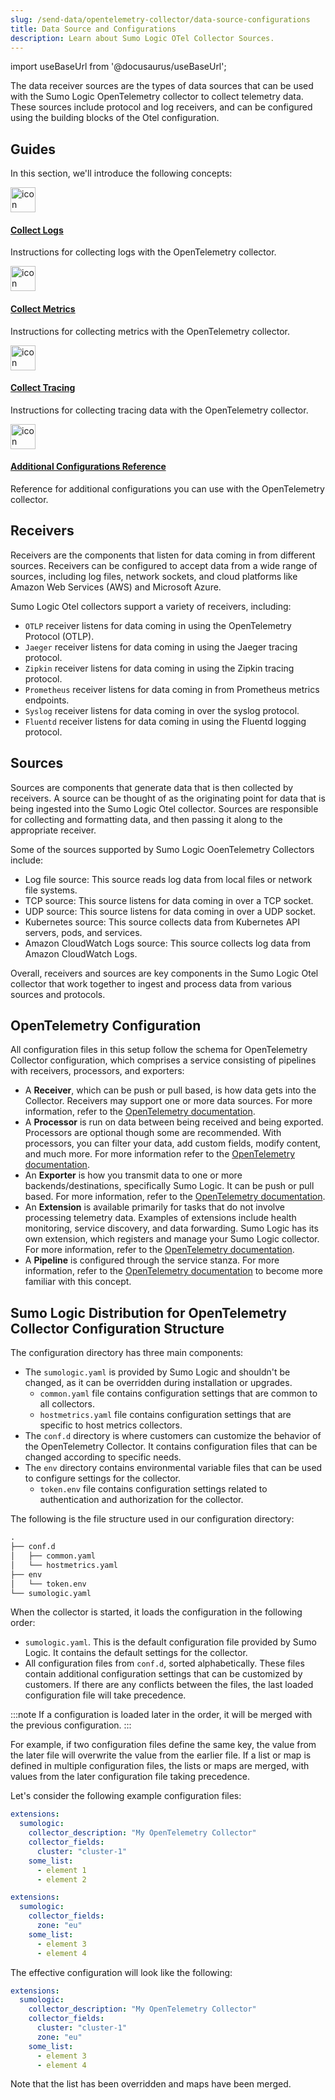 ```yaml
---
slug: /send-data/opentelemetry-collector/data-source-configurations
title: Data Source and Configurations
description: Learn about Sumo Logic OTel Collector Sources.
---
```


import useBaseUrl from '@docusaurus/useBaseUrl';

The data receiver sources are the types of data sources that can be used with the Sumo Logic OpenTelemetry collector to collect telemetry data. These sources include protocol and log receivers, and can be configured using the building blocks of the Otel configuration.

## Guides

In this section, we'll introduce the following concepts:

<div class="box-wrapper" markdown="1">
<div class="box smallbox1 card">
  <div class="container">
  <a href="/docs/send-data/opentelemetry-collector/data-source-and-configurations/collect-logs"><img src={useBaseUrl('img/icons/operations/data-collection.png')} alt="icon" width="40" /><h4>Collect Logs</h4></a>
  <p>Instructions for collecting logs with the OpenTelemetry collector.</p>
  </div>
</div>
<div class="box smallbox2 card">
  <div class="container">
  <a href="/docs/send-data/opentelemetry-collector/data-source-and-configurations/collect-metrics"><img src={useBaseUrl('img/icons/operations/data-collection.png')} alt="icon" width="40" /><h4>Collect Metrics</h4></a>
  <p>Instructions for collecting metrics with the OpenTelemetry collector.</p>
  </div>
</div>
<div class="box smallbox3 card">
  <div class="container">
  <a href="/docs/send-data/opentelemetry-collector/data-source-and-configurations/collect-traces"><img src={useBaseUrl('img/icons/operations/data-collection.png')} alt="icon" width="40" /><h4>Collect Tracing</h4></a>
  <p>Instructions for collecting tracing data with the OpenTelemetry collector.</p>
  </div>
</div>
<div class="box smallbox4 card">
  <div class="container">
  <a href="/docs/send-data/opentelemetry-collector/data-source-and-configurations/additional-configurations-reference"><img src={useBaseUrl('img/icons/operations/data-collection.png')} alt="icon" width="40" /><h4>Additional Configurations Reference</h4></a>
  <p>Reference for additional configurations you can use with the OpenTelemetry collector.</p>
  </div>
  </div>
</div>


## Receivers

Receivers are the components that listen for data coming in from different sources. Receivers can be configured to accept data from a wide range of sources, including log files, network sockets, and cloud platforms like Amazon Web Services (AWS) and Microsoft Azure.

Sumo Logic Otel collectors support a variety of receivers, including:

* `OTLP` receiver listens for data coming in using the OpenTelemetry Protocol (OTLP).
* `Jaeger` receiver listens for data coming in using the Jaeger tracing protocol.
* `Zipkin` receiver listens for data coming in using the Zipkin tracing protocol.
* `Prometheus` receiver listens for data coming in from Prometheus metrics endpoints.
* `Syslog` receiver listens for data coming in over the syslog protocol.
* `Fluentd` receiver listens for data coming in using the Fluentd logging protocol.

## Sources

Sources are components that generate data that is then collected by receivers. A source can be thought of as the originating point for data that is being ingested into the Sumo Logic Otel collector. Sources are responsible for collecting and formatting data, and then passing it along to the appropriate receiver.

Some of the sources supported by Sumo Logic OoenTelemetry Collectors include:

* Log file source: This source reads log data from local files or network file systems.
* TCP source: This source listens for data coming in over a TCP socket.
* UDP source: This source listens for data coming in over a UDP socket.
* Kubernetes source: This source collects data from Kubernetes API servers, pods, and services.
* Amazon CloudWatch Logs source: This source collects log data from Amazon CloudWatch Logs.

Overall, receivers and sources are key components in the Sumo Logic Otel collector that work together to ingest and process data from various sources and protocols.

## OpenTelemetry Configuration

All configuration files in this setup follow the schema for OpenTelemetry Collector configuration, which comprises a service consisting of pipelines with receivers, processors, and exporters:

* A **Receiver**, which can be push or pull based, is how data gets into the Collector. Receivers may support one or more data sources. For more information, refer to the [OpenTelemetry documentation](https://opentelemetry.io/docs/collector/configuration/#receivers).
* A **Processor** is run on data between being received and being exported. Processors are optional though some are recommended. With processors, you can filter your data, add custom fields, modify content, and much more. For more information refer to the [OpenTelemetry documentation](https://opentelemetry.io/docs/collector/configuration/#processors).
* An **Exporter** is how you transmit data to one or more backends/destinations, specifically Sumo Logic. It can be push or pull based. For more information, refer to the [OpenTelemetry documentation](https://opentelemetry.io/docs/collector/configuration/#exporters).
* An **Extension** is available primarily for tasks that do not involve processing telemetry data. Examples of extensions include health monitoring, service discovery, and data forwarding. Sumo Logic has its own extension, which registers and manage your Sumo Logic collector. For more information, refer to the [OpenTelemetry documentation](https://opentelemetry.io/docs/collector/configuration/#extensions).
* A **Pipeline** is configured through the service stanza. For more information, refer to the [OpenTelemetry documentation](https://opentelemetry.io/docs/collector/configuration/#service) to become more familiar with this concept.

## Sumo Logic Distribution for OpenTelemetry Collector Configuration Structure

The configuration directory has three main components:

* The `sumologic.yaml` is provided by Sumo Logic and shouldn't be changed, as it can be overridden during installation or upgrades.
  * `common.yaml` file contains configuration settings that are common to all collectors.
  * `hostmetrics.yaml` file contains configuration settings that are specific to host metrics collectors.
* The `conf.d` directory is where customers can customize the behavior of the OpenTelemetry Collector. It contains configuration files that can be changed according to specific needs.
* The `env` directory contains environmental variable files that can be used to configure settings for the collector.
  * `token.env` file contains configuration settings related to authentication and authorization for the collector.

The following is the file structure used in our configuration directory:

```txt
.
├── conf.d
│   ├── common.yaml
│   └── hostmetrics.yaml
├── env
│   └── token.env
└── sumologic.yaml
```

When the collector is started, it loads the configuration in the following order:

* `sumologic.yaml`. This is the default configuration file provided by Sumo Logic. It contains the default settings for the collector.
* All configuration files from `conf.d`, sorted alphabetically. These files contain additional configuration settings that can be customized by customers. If there are any conflicts between the files, the last loaded configuration file will take precedence.

:::note
If a configuration is loaded later in the order, it will be merged with the previous configuration.
:::

For example, if two configuration files define the same key, the value from the later file will overwrite the value from the earlier file. If a list or map is defined in multiple configuration files, the lists or maps are merged, with values from the later configuration file taking precedence.

Let's consider the following example configuration files:

```yaml title="conf.d/0-base.yaml"
extensions:
  sumologic:
    collector_description: "My OpenTelemetry Collector"
    collector_fields:
      cluster: "cluster-1"
    some_list:
      - element 1
      - element 2
```

```yaml title="conf.d/1-override.yaml"
extensions:
  sumologic:
    collector_fields:
      zone: "eu"
    some_list:
      - element 3
      - element 4
```

The effective configuration will look like the following:

```yaml
extensions:
  sumologic:
    collector_description: "My OpenTelemetry Collector"
    collector_fields:
      cluster: "cluster-1"
      zone: "eu"
    some_list:
      - element 3
      - element 4
```

Note that the list has been overridden and maps have been merged.
